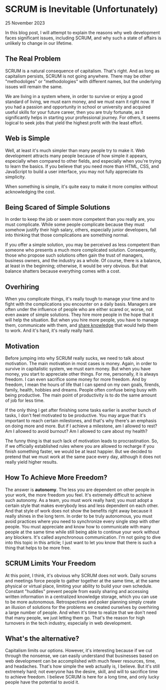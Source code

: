 # SCRUM is Inevitable (Unfortunately)
<div class="date">25 November 2023</div>

In this blog post, I will attempt to explain the reasons why web development faces significant issues, including SCRUM, and why such a state of affairs is unlikely to change in our lifetime.
<br>

## The Real Problem
SCRUM is a natural consequence of capitalism. That's right. And as long as capitalism persists, SCRUM is not going anywhere. There may be other "methodoliges" or "methodologies" with different names, but the underlying issues will remain the same.

We are living in a system where, in order to survive or enjoy a good standard of living, we must earn money, and we must earn it right now. If you had a passion and opportunity in school or university and acquired useful skills for your future career, then you are truly fortunate, as it significantly helps in starting your professional journey. For others, it seems logical to seek jobs that yield the highest profit with the least effort.
<br>

## Web is Simple
Well, at least it's much simpler than many people try to make it. Web development attracts many people because of how simple it appears, especially when compared to other fields, and especially when you're trying to learn the basics. If you believe that you need more than HTML, CSS, and JavaScript to build a user interface, you may not fully appreciate its simplicity.

When something is simple, it's quite easy to make it more complex without acknowledging the cost.
<br>

## Being Scared of Simple Solutions
In order to keep the job or seem more competent than you really are, you must complicate. While some people complicate because they must somehow justify their high salary, others, especially junior developers, fall into thinking that those complications are something normal.

If you offer a simple solution, you may be perceived as less competent than someone who presents a much more complicated solution. Consequently, those who propose such solutions often gain the trust of managers, business owners, and the industry as a whole. Of course, there is a balance, at least in the beginning; otherwise, it would be very obvious. But that balance shatters because everything comes with a cost.
<br>

## Overhiring
When you complicate things, it's really tough to manage your time and to fight with the complications you encounter on a daily basis. Managers are often under the influence of people who are either scared or, worse, not even aware of simple solutions. They hire more people in the hope that it will help the situation. But when you hire more people, you have to manage them, communicate with them, and [share knowledge](/../html/knowledge-sharing-sins.html) that would help them to work. And it's hard, it's really really hard.
<br>

## Motivation
Before jumping into why SCRUM really sucks, we need to talk about motivation. The main motivation in most cases is money. Again, in order to survive in capitalistic system, we must earn money. But when you have money, you start to appreciate other things. For me, personally, it is always freedom. I can even sacrifice some money for more freedom. 
And by freedom, I mean the hours of life that I can spend on my own goals, firends, family, health, hobbies and dreams. People often confuse being busy with being productive. The main point of productivity is to do the same amount of job for less time.

If the only thing I get after finishing some tasks earlier is another bunch of tasks, I don't feel motivated to be productive. You may argue that it's important to reach certain milestones, and that's why there's an emphasis on doing more and more. But if I achieve a milestone, am I allowed to rest? Am I allowed to avoid burnout? Am I allowed to care about my health?

The funny thing is that such lack of motivation leads to procrastination. So, if we officially established rules where you are allowed to recharge if you finish something faster, we would be at least happier. But we decided to pretend that we must work at the same pace every day, although it does not really yield higher results.
<br>

## How To Achieve More Freedom?
The answer is **autonomy**. The less you are dependent on other people in your work, the more freedom you feel. 
It's extremely difficult to achieve such autonomy. As a team, you must work really hard; you must adopt a certain style that makes everybody less and less dependent on each other. And that style of work does not show the benefits right away because it really shines in the long term. In order to be truly autonomous, you must avoid practices where you need to synchronize every single step with other people. You must appreciate and know how to communicate with many people at the same time while still being able to continue your work without any blockers. It's called asynchronous communication. I'm not going to dive into this topic in this article; I just want to let you know that there is such a thing that helps to be more free.
<br>

## SCRUM Limits Your Freedom
At this point, I think, it's obvious why SCRUM does not work. Daily scrums and meetings force people to gather together at the same time, at the same physical or virtual place, limiting your ability to build your own schedule. Constant "huddles" prevent people from easily sharing and accessing written information in a centralized knowledge storage, which you can use to be more autonomous. Retrospectives and poker planning simply create an illusion of solutions for the problems we created ourselves by overhiring a large number of people. And when it's time to realize that we don't need that many people, we just letting them go. That's the reason for high turnovers in the tech industry, especially in web development.
<br>

## What's the alternative?
Capitalism limits our options. However, it's interesting because if we cut through the nonsense, we can easily understand that businesses based on web development can be accomplished with much fewer resources, time, and headaches.
That's how simple the web actually is, I believe. But it's still extremely hard; not everyone has the desire, skill, and will to sacrifice time to achieve freedom. I believe SCRUM is here for a long time, and only lucky people have the potential to avoid it.
